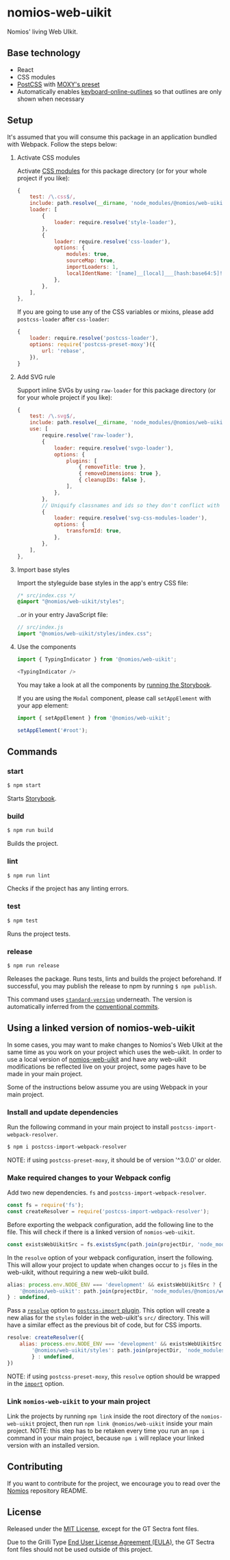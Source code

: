 # nomios-web-uikit

Nomios' living Web UIkit.


## Base technology

- React
- CSS modules
- [PostCSS](https://github.com/postcss/postcss) with [MOXY's preset](https://github.com/moxystudio/postcss-preset-moxy)
- Automatically enables [keyboard-online-outlines](https://github.com/moxystudio/js-keyboard-only-outlines) so that outlines are only shown when necessary


## Setup

It's assumed that you will consume this package in an application bundled with Webpack. Follow the steps below:

1. Activate CSS modules

    Activate [CSS modules](https://github.com/webpack-contrib/css-loader#modules) for this package directory (or for your whole project if you like):

    ```js
    {
        test: /\.css$/,
        include: path.resolve(__dirname, 'node_modules/@nomios/web-uikit'),
        loader: [
            {
                loader: require.resolve('style-loader'),
            },
            {
                loader: require.resolve('css-loader'),
                options: {
                    modules: true,
                    sourceMap: true,
                    importLoaders: 1,
                    localIdentName: '[name]__[local]___[hash:base64:5]!',
                },
            },
        ],
    },
    ```

    If you are going to use any of the CSS variables or mixins, please add `postcss-loader` after `css-loader`:

    ```js
    {
        loader: require.resolve('postcss-loader'),
        options: require('postcss-preset-moxy')({
            url: 'rebase',
        }),
    }
    ```

2. Add SVG rule

    Support inline SVGs by using `raw-loader` for this package directory (or for your whole project if you like):

    ```js
    {
        test: /\.svg$/,
        include: path.resolve(__dirname, 'node_modules/@nomios/web-uikit'),
        use: [
            require.resolve('raw-loader'),
            {
                loader: require.resolve('svgo-loader'),
                options: {
                    plugins: [
                        { removeTitle: true },
                        { removeDimensions: true },
                        { cleanupIDs: false },
                    ],
                },
            },
            // Uniquify classnames and ids so they don't conflict with each other
            {
                loader: require.resolve('svg-css-modules-loader'),
                options: {
                    transformId: true,
                },
            },
        ],
    },
    ```

3. Import base styles

    Import the styleguide base styles in the app's entry CSS file:

    ```css
    /* src/index.css */
    @import "@nomios/web-uikit/styles";
    ```

    ..or in your entry JavaScript file:

    ```js
    // src/index.js
    import "@nomios/web-uikit/styles/index.css";
    ```

4. Use the components

    ```js
    import { TypingIndicator } from '@nomios/web-uikit';

    <TypingIndicator />
    ```

    You may take a look at all the components by [running the Storybook](https://github.com/ipfs-shipyard/discussify-styleguide#start).

    If you are using the `Modal` component, please call `setAppElement` with your app element:

    ```js
    import { setAppElement } from '@nomios/web-uikit';

    setAppElement('#root');
    ```

## Commands

### start

```sh
$ npm start
```

Starts [Storybook](https://storybook.js.org/).

### build

```sh
$ npm run build
```

Builds the project.

### lint

```sh
$ npm run lint
```

Checks if the project has any linting errors.

### test

```sh
$ npm test
```

Runs the project tests.

### release

```sh
$ npm run release
```

Releases the package. Runs tests, lints and builds the project beforehand. If successful, you may publish the release to npm by running `$ npm publish`.

This command uses [`standard-version`](https://github.com/conventional-changelog/standard-version) underneath. The version is automatically inferred from the [conventional commits](https://conventionalcommits.org/).


## Using a linked version of nomios-web-uikit

In some cases, you may want to make changes to Nomios's Web UIkit at the same time as you work on your project which uses the web-uikit. In order to use a local version of [nomios-web-uikit](https://github.com/ipfs-shipyard/nomios-web-uikit) and have any web-uikit modifications be reflected live on your project, some pages have to be made in your main project.

Some of the instructions below assume you are using Webpack in your main project.

### Install and update dependencies

Run the following command in your main project to install `postcss-import-webpack-resolver`.

```sh
$ npm i postcss-import-webpack-resolver
```

NOTE: if using `postcss-preset-moxy`, it should be of version '^3.0.0' or older.

### Make required changes to your Webpack config

Add two new dependencies. `fs` and `postcss-import-webpack-resolver`.

```js
const fs = require('fs');
const createResolver = require('postcss-import-webpack-resolver');
```

Before exporting the webpack configuration, add the following line to the file. This will check if there is a linked version of `nomios-web-uikit`.

```js
const existsWebUikitSrc = fs.existsSync(path.join(projectDir, 'node_modules/@nomios/web-uikit/src'));
```

In the `resolve` option of your webpack configuration, insert the following. This will allow your project to update when changes occur to `js` files in the web-uikit, without requiring a new web-uikit build.

```js
alias: process.env.NODE_ENV === 'development' && existsWebUikitSrc ? {
    '@nomios/web-uikit': path.join(projectDir, 'node_modules/@nomios/web-uikit/src'),
} : undefined,
```

Pass a [`resolve`](https://github.com/postcss/postcss-import#resolve) option to [`postcss-import` plugin](https://github.com/postcss/postcss-import). This option will create a new alias for the `styles` folder in the web-uikit's `src/` directory. This will have a similar effect as the previous bit of code, but for CSS imports.

```js
resolve: createResolver({
    alias: process.env.NODE_ENV === 'development' && existsWebUikitSrc ? {
        '@nomios/web-uikit/styles': path.join(projectDir, 'node_modules/@nomios/web-uikit/src/styles'),
        } : undefined,
})
```

NOTE: if using `postcss-preset-moxy`, this `resolve` option should be wrapped in the [`import`](https://github.com/moxystudio/postcss-preset-moxy#usage) option.


### Link `nomios-web-uikit` to your main project

Link the projects by running `npm link` inside the root directory of the `nomios-web-uikit` project, then run `npm link @nomios/web-uikit` inside your main project. NOTE: this step has to be retaken every time you run an `npm i` command in your main project, because `npm i` will replace your linked version with an installed version.


## Contributing

If you want to contribute for the project, we encourage you to read over the [Nomios](https://github.com/ipfs-shipyard/pm-idm) repository README.


## License

Released under the [MIT License](http://www.opensource.org/licenses/mit-license.php), except for the GT Sectra font files.

Due to the Grilli Type [End User License Agreement (EULA)](https://grillitype.com/api/v1/download/eula_web/Grilli-Type-Web-EULA-1_7.pdf), the GT Sectra font files should not be used outside of this project.
